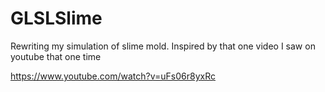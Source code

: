 # GLSLSlime
Rewriting my simulation of slime mold. Inspired by that one video I saw on youtube that one time



https://www.youtube.com/watch?v=uFs06r8yxRc
